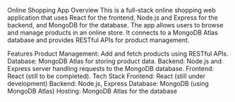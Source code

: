 Online Shopping App
Overview
This is a full-stack online shopping web application that uses React for the frontend, Node.js and Express for the backend, and MongoDB for the database. The app allows users to browse and manage products in an online store. It connects to a MongoDB Atlas database and provides RESTful APIs for product management.

Features
Product Management: Add and fetch products using RESTful APIs.
Database: MongoDB Atlas for storing product data.
Backend: Node.js and Express server handling requests to the MongoDB database.
Frontend: React (still to be completed).
Tech Stack
Frontend: React (still under development)
Backend: Node.js, Express
Database: MongoDB (using MongoDB Atlas)
Hosting: MongoDB Atlas for the database
